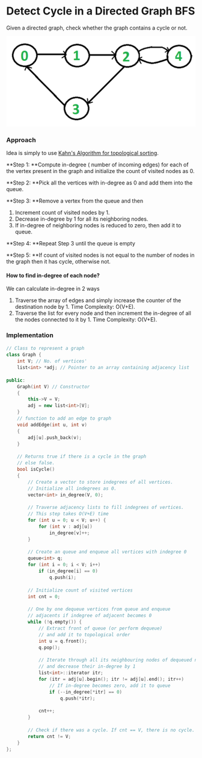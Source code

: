 # Detect Cycle in a Directed Graph BFS

Given a directed graph, check whether the graph contains a cycle or not.

![](<../../.gitbook/assets/image (8).png>)

### Approach

Idea is simply to use [Kahn's Algorithm for topological sorting](../../data-structures/graphs/graph-algorithms/kahns-algorithm-topological-sorting-for-directed-acyclic-graph-dag.md).

**Step 1: **Compute in-degree ( number of incoming edges) for each of the vertex present in the graph and initialize the count of visited nodes as 0.

**Step 2: **Pick all the vertices with in-degree as 0 and add them into the queue.

**Step 3: **Remove a vertex from the queue and then

1. Increment count of visited nodes by 1.
2. Decrease in-degree by 1 for all its neighboring nodes.
3. If in-degree of neighboring nodes is reduced to zero, then add it to queue.

**Step 4: **Repeat Step 3 until the queue is empty

**Step 5: **If count of visited nodes is not equal to the number of nodes in the graph then it has cycle, otherwise not.

#### How to find in-degree of each node?

We can calculate in-degree in 2 ways

1. Traverse the array of edges and simply increase the counter of the destination node by 1. Time Complexity: O(V+E).
2. Traverse the list for every node and then increment the in-degree of all the nodes connected to it by 1. Time Complexity: O(V+E).

### Implementation

```cpp
// Class to represent a graph
class Graph {
    int V; // No. of vertices'
    list<int> *adj; // Pointer to an array containing adjacency list
 
public:
    Graph(int V) // Constructor
    {
        this->V = V;
        adj = new list<int>[V];
    }
    // function to add an edge to graph
    void addEdge(int u, int v)
    {
        adj[u].push_back(v);
    }
 
    // Returns true if there is a cycle in the graph
    // else false.
    bool isCycle()
    {
        // Create a vector to store indegrees of all vertices.
        // Initialize all indegrees as 0.
        vector<int> in_degree(V, 0);
 
        // Traverse adjacency lists to fill indegrees of vertices.
        // This step takes O(V+E) time
        for (int u = 0; u < V; u++) {
            for (int v : adj[u])
                in_degree[v]++;
        }
 
        // Create an queue and enqueue all vertices with indegree 0
        queue<int> q;
        for (int i = 0; i < V; i++)
            if (in_degree[i] == 0)
                q.push(i);
 
        // Initialize count of visited vertices
        int cnt = 0;
 
        // One by one dequeue vertices from queue and enqueue
        // adjacents if indegree of adjacent becomes 0
        while (!q.empty()) {
            // Extract front of queue (or perform dequeue)
            // and add it to topological order
            int u = q.front();
            q.pop();
 
            // Iterate through all its neighbouring nodes of dequeued node u 
            // and decrease their in-degree by 1
            list<int>::iterator itr;
            for (itr = adj[u].begin(); itr != adj[u].end(); itr++)
                // If in-degree becomes zero, add it to queue
                if (--in_degree[*itr] == 0)
                    q.push(*itr);
 
            cnt++;
        }
 
        // Check if there was a cycle. If cnt == V, there is no cycle.
        return cnt != V;
    }
};
```
